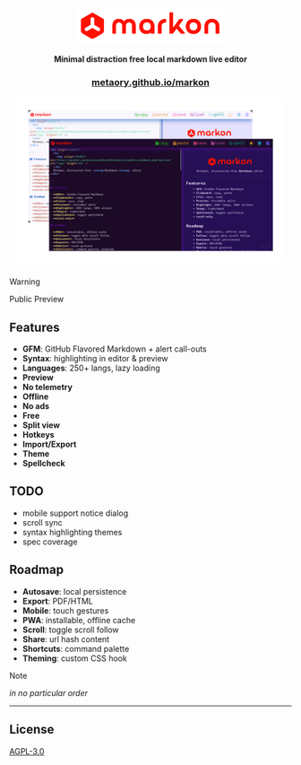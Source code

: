 <div align="center">
  <h1>
    <img valign="middle" src="public/wordmark.png" alt="logo" height="64" />
  </h1>
  <strong>
    Minimal distraction free local markdown live editor
  </strong>
  <br>
  <h3>
    <a href="https://metaory.github.io/markon">metaory.github.io/markon</a>
  </h3>
  <img valign="middle" src="public/screenshots.png" alt="screenshot" width="96%" />
  <h5>
</div>

> [!WARNING]
> Public Preview

## Features

- **GFM**: GitHub Flavored Markdown + alert call-outs
- **Syntax**: highlighting in editor & preview
- **Languages**: 250+ langs, lazy loading
- **Preview**
- **No telemetry**
- **Offline**
- **No ads**
- **Free**
- **Split view**
- **Hotkeys**
- **Import/Export**
- **Theme**
- **Spellcheck**

## TODO

- mobile support notice dialog
- scroll sync
- syntax highlighting themes
- spec coverage

## Roadmap

- **Autosave**: local persistence
- **Export**: PDF/HTML
- **Mobile**: touch gestures
- **PWA**: installable, offline cache
- **Scroll**: toggle scroll follow
- **Share**: url hash content
- **Shortcuts**: command palette
- **Theming**: custom CSS hook

> [!NOTE]
> _in no particular order_

---

## License

[AGPL-3.0](LICENSE)

